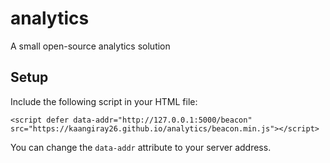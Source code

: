 # analytics
A small open-source analytics solution

## Setup
Include the following script in your HTML file:
```
<script defer data-addr="http://127.0.0.1:5000/beacon" src="https://kaangiray26.github.io/analytics/beacon.min.js"></script>
```
You can change the `data-addr` attribute to your server address.
